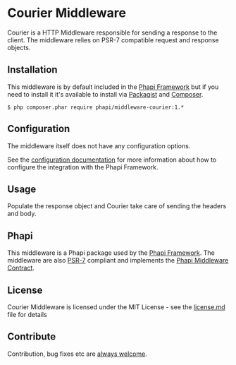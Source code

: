 # Courier Middleware
Courier is a HTTP Middleware responsible for sending a response to the client. The middleware relies on PSR-7 compatible request and response objects.

## Installation
This middleware is by default included in the [Phapi Framework](https://github.com/phapi/phapi) but if you need to install it it's available to install via [Packagist](https://packagist.org) and [Composer](https://getcomposer.org).

```shell
$ php composer.phar require phapi/middleware-courier:1.*
```

## Configuration
The middleware itself does not have any configuration options.

See the [configuration documentation](http://phapi.github.io/docs/started/configuration/) for more information about how to configure the integration with the Phapi Framework.

## Usage
Populate the response object and Courier take care of sending the headers and body.

## Phapi
This middleware is a Phapi package used by the [Phapi Framework](https://github.com/phapi/phapi). The middleware are also [PSR-7](https://github.com/php-fig/http-message) compliant and implements the [Phapi Middleware Contract](https://github.com/phapi/contract).

## License
Courier Middleware is licensed under the MIT License - see the [license.md](https://github.com/phapi/middleware-courier/blob/master/license.md) file for details

## Contribute
Contribution, bug fixes etc are [always welcome](https://github.com/phapi/middleware-courier/issues/new).
